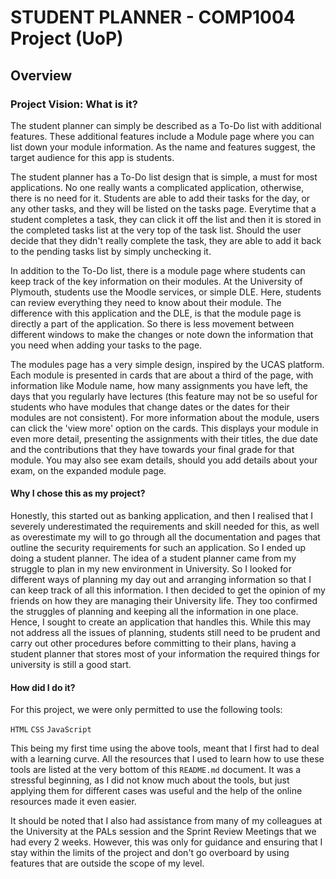 <h1> STUDENT PLANNER - COMP1004 Project (UoP) </h1>
<h2>Overview</h2>

<h3>Project Vision: What is it?</h3>
The student planner can simply be described as a To-Do list with additional features. These additional features include a Module page where you can list down your module information. As the name and features suggest, the target audience for this app is students.


The student planner has a To-Do list design that is simple, a must for most applications. No one really wants a complicated application, otherwise, there is no need for it. Students are able to add their tasks for the day, or any other tasks, and they will be listed on the tasks page. Everytime that a student completes a task, they can click it off the list and then it is stored in the completed tasks list at the very top of the task list. Should the user decide that they didn't really complete the task, they are able to add it back to the pending tasks list by simply unchecking it.

In addition to the To-Do list, there is a module page where students can keep track of the key information on their modules. At the University of Plymouth, students use the Moodle services, or simple DLE. Here, students can review everything they need to know about their module. The difference with this application and the DLE, is that the module page is directly a part of the application. So there is less movement between different windows to make the changes or note down the information that you need when adding your tasks to the page. 

The modules page has a very simple design, inspired by the UCAS platform. Each module is presented in cards that are about a third of the page, with information like Module name, how many assignments you have left, the days that you regularly have lectures (this feature may not be so useful for students who have modules that change dates or the dates for their modules are not consistent). For more information about the module, users can click the 'view more' option on the cards. This displays your module in even more detail, presenting the assignments with their titles, the due date and the contributions that they have towards your final grade for that module. You may also see exam details, should you add details about your exam, on the expanded module page.


<h4>Why I chose this as my project?</h4>
Honestly, this started out as banking application, and then I realised that I severely underestimated the requirements and skill needed for this, as well as overestimate my will to go through all the documentation and pages that outline the security requirements for such an application. So I ended up doing a student planner. The idea of a student planner came from my struggle to plan in my new environment in University. So I looked for different ways of planning my day out and arranging information so that I can keep track of all this information. I then decided to get the opinion of my friends on how they are managing their University life. They too confirmed the struggles of planning and keeping all the information in one place. Hence, I sought to create an application that handles this. While this may not address all the issues of planning, students still need to be prudent and carry out other procedures before committing to their plans, having a student planner that stores most of your information the required things for university is still a good start.



<h4>How did I do it?</h4>
For this project, we were only permitted to use the following tools:

`HTML`
`CSS`
`JavaScript`

This being my first time using the above tools, meant that I first had to deal with a learning curve. All the resources that I used to learn how to use these tools are listed at the very bottom of this `README.md` document. It was a stressful beginning, as I did not know much about the tools, but just applying them for different cases was useful and the help of the online resources made it even easier.

It should be noted that I also had assistance from many of my colleagues at the University at the PALs session and the Sprint Review Meetings that we had every 2 weeks. However, this was only for guidance and ensuring that I stay within the limits of the project and don't go overboard by using features that are outside the scope of my level.



